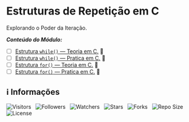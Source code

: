 <!-- Título -->
# Estruturas de Repetição em C

Explorando o Poder da Iteração.

***Conteúdo do Módulo:***

* [ ] [Estrutura `while()` — Teoria em C.](https://github.com/Devsgeeknerd/cla-est-whi-teo-c-est-rep-c-log-par-pro-com-bas) &#128679;
* [ ] [Estrutura `while()` — Pratica em C.](https://github.com/Devsgeeknerd/cla-est-whi-pra-c-est-rep-c-log-par-pro-com-bas) &#128679;
* [ ] [Estrutura `for()` — Teoria em C.](https://github.com/Devsgeeknerd/cla-est-for-teo-c-est-rep-c-log-par-pro-com-bas) &#128679;
* [ ] [Estrutura `for()` — Pratica em C.](https://github.com/Devsgeeknerd/cla-est-for-pra-c-est-rep-c-log-par-pro-com-bas) &#128679;

<!-- Informações -->
## &#8505; Informações

![Visitors](https://api.visitorbadge.io/api/visitors?path=Devsgeeknerd%2Fmod-est-rep-c-log-par-pro-com-bas&label=Visitantes&labelColor=%23700070&labelStyle=none&countColor=%23000fff&style=plastic&color=%23ffffff "Total de Visitantes")
&nbsp;
![Followers](https://img.shields.io/github/followers/Devsgeeknerd?style=p&label=Seguidores&labelColor=800080&color=000fff "Total de Seguidores")
&nbsp;
![Watchers](https://img.shields.io/github/watchers/Devsgeeknerd/mod-est-rep-c-log-par-pro-com-bas?style=p&label=Observadores&labelColor=800080&color=000fff "Total de Observadores")
&nbsp;
![Stars](https://img.shields.io/github/stars/Devsgeeknerd/mod-est-rep-c-log-par-pro-com-bas?style=p&label=Estrelas&labelColor=800080&color=000fff "Total de Estrelas")
&nbsp;
![Forks](https://img.shields.io/github/forks/Devsgeeknerd/mod-est-rep-c-log-par-pro-com-bas?style=p&label=Bifurcações&labelColor=800080&color=000fff "Total de Bifurcações")
&nbsp;
![Repo Size](https://img.shields.io/github/repo-size/Devsgeeknerd/mod-est-rep-c-log-par-pro-com-bas?style=p&label=Tamanho&labelColor=800080&color=000fff "Tamanho do Repositório")
&nbsp;
![License](https://img.shields.io/github/license/Devsgeeknerd/mod-est-rep-c-log-par-pro-com-bas?style=p&label=Licença&labelColor=800080&color=000fff "Licença do Repositório")
